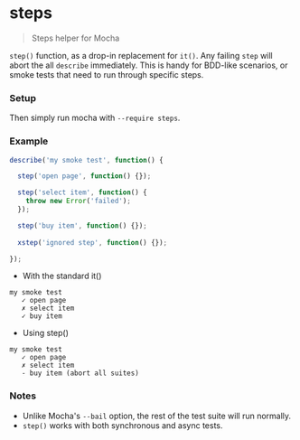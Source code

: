 # steps

> Steps helper for Mocha

`step()` function, as a drop-in replacement for `it()`. Any failing `step` will abort the all `describe` immediately. This is handy for BDD-like scenarios, or smoke tests that need to run through specific steps.

### Setup

Then simply run mocha with `--require steps`.

### Example

```js
describe('my smoke test', function() {

  step('open page', function() {});

  step('select item', function() {
    throw new Error('failed');
  });

  step('buy item', function() {});
  
  xstep('ignored step', function() {});

});
```

- With the standard it()

```
my smoke test
   ✓ open page
   ✗ select item
   ✓ buy item
```

- Using step()

```
my smoke test
   ✓ open page
   ✗ select item
   - buy item (abort all suites)
```

### Notes

- Unlike Mocha's `--bail` option, the rest of the test suite will run normally.
- `step()` works with both synchronous and async tests.
